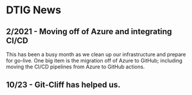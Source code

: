 # DTIG News

## 2/2021 - Moving off of Azure and integrating CI/CD

This has been a busy month as we clean up our infrastructure and prepare for go-live.  One big item is the migration off of Azure to GitHub; including moving the CI/CD pipelines from Azure to GitHub actions.

## 10/23 - Git-Cliff has helped us.